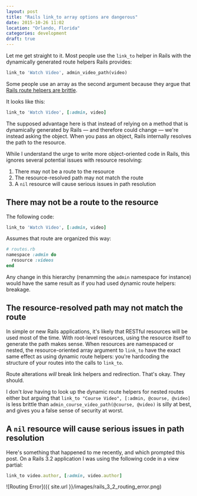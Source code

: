 ```yaml
---
layout: post
title: "Rails link_to array options are dangerous"
date: 2015-10-26 11:02
location: "Orlando, Florida"
categories: development
draft: true
---
```


Let me get straight to it. Most people use the `link_to` helper in Rails with
the dynamically generated route helpers Rails provides:

```ruby
link_to 'Watch Video', admin_video_path(video)
```

Some people use an array as the second argument because they argue that [Rails
route helpers are brittle](http://blog.pivotal.io/labs/labs/rails-route-helpers-are-brittle).

It looks like this:

```ruby
link_to 'Watch Video', [:admin, video]
```

The supposed advantage here is that instead of relying on a method that is dynamically
generated by Rails — and therefore could change — we're instead asking the object.
When you pass an object, Rails internally resolves the path to the resource.

While I understand the urge to write more object-oriented code in Rails, this
ignores several potential issues with resource resolving:

1. There may not be a route to the resource
2. The resource-resolved path may not match the route
3. A `nil` resource will cause serious issues in path resolution

## There may not be a route to the resource

The following code:

```ruby
link_to 'Watch Video', [:admin, video]
```

Assumes that route are organized this way:

```ruby
# routes.rb
namespace :admin do
  resource :videos
end
```

Any change in this hierarchy (renamming the `admin` namespace for instance) would
have the same result as if you had used dynamic route helpers: breakage.

## The resource-resolved path may not match the route

In simple or new Rails applications, it's likely that RESTful resources will
be used most of the time. With root-level resources, using the resource itself
to generate the path makes sense. When resources are namespaced or nested, the
resource-oriented array argument to `link_to` have the exact same effect as using
dynamic route helpers: you're hardcoding the structure of your routes into the
calls to `link_to`.

Route alterations *will* break link helpers and redirection. That's okay. They
should.

I don't *love* having to look up the dynamic route helpers for nested routes either
but arguing that `link_to "Course Video", [:admin, @course, @video]` is less
brittle than `admin_course_video_path(@course, @video)` is silly at best, and gives
you a false sense of security at worst.

## A `nil` resource will cause serious issues in path resolution

Here's something that happened to me recently, and which prompted this post. On
a Rails 3.2 application I was using the following code in a view partial:

```ruby
link_to video.author, [:admin, video.author]
```



![Routing Error]({{ site.url }}/images/rails_3_2_routing_error.png)
